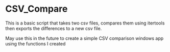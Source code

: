 # CSV_Compare

This is a basic script that takes two csv files, compares them using itertools then exports the differences to a new csv file.  

May use this in the future to create a simple CSV comparison windows app using the functions I created

